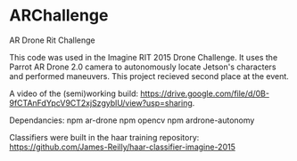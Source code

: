 # ARChallenge
AR Drone Rit Challenge

This code was used in the Imagine RIT 2015 Drone Challenge. It uses the Parrot AR Drone 2.0 camera to autonomously locate Jetson's characters and performed maneuvers. This project recieved second place at the event.

A video of the (semi)working build: https://drive.google.com/file/d/0B-9fCTAnFdYpcV9CT2xjSzgyblU/view?usp=sharing.

Dependancies:
npm ar-drone
npm opencv
npm ardrone-autonomy

Classifiers were built in the haar training repository:
https://github.com/James-Reilly/haar-classifier-imagine-2015
